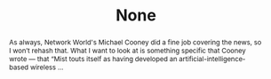 ---
category: news
title: Why Wi-Fi needs artificial intelligence
abstract: As always, Network World's Michael Cooney did a fine job covering the news, so I won’t rehash that. What I want to look at is something specific that Cooney wrote — that “Mist touts itself as having developed an artificial-intelligence-based wireless ...
publishedDateTime: 2019-03-06T15:12:00Z
sourceUrl: https://www.networkworld.com/article/3355237/why-wi-fi-needs-artificial-intelligence.html
type: webcontent

provider:
  name: Network World
  id: default
tags:
  - AI

images: 
    - url: https://www.bing.com/th?id=ON.82278DA24C3515A7B32F4DEE65838194&pid=News
width: 700
height: 467
quality: None
title: None
attribution: 
focalRegion:
  x1: 0
  x2: 0
  y1: 0
  y2: 0

---